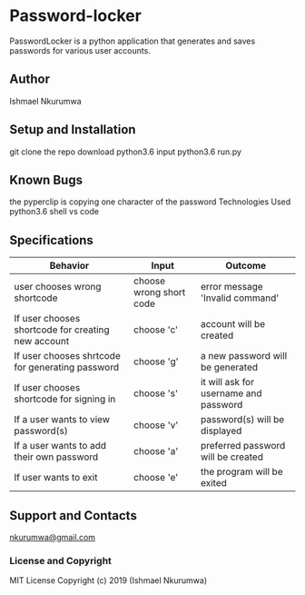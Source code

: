 # Password-locker
PasswordLocker is a python application that generates and saves passwords for various user accounts.

## Author
Ishmael Nkurumwa

## Setup and Installation
git clone the repo
download python3.6
input python3.6 run.py

## Known Bugs
the pyperclip is copying one character of the password
Technologies Used
python3.6 shell
vs code
## Specifications
|Behavior	|Input	  |Outcome|
| -----------|---------|--------|
|user chooses wrong shortcode| choose wrong short code|	error message 'Invalid command'|
|If user chooses shortcode for creating new account|	choose 'c'|	account will be created|
|If user chooses shrtcode for generating password|	choose 'g'|	a new password will be generated|
|If user chooses shortcode for signing in| choose 's'|	it will ask for username and password|
|If a user wants to view password(s)|  choose 'v'|  password(s) will be displayed|
|If a user wants to add their own password| choose 'a'|  preferred password will be created|
|If user wants to exit|	choose 'e'|	the program will be exited|

## Support and Contacts
nkurumwa@gmail.com

### License and Copyright
MIT License
Copyright (c) 2019 (Ishmael Nkurumwa)